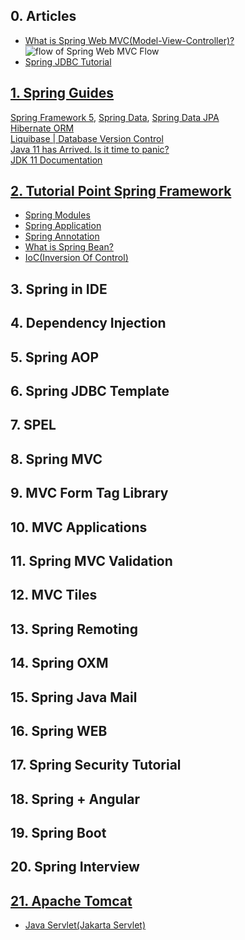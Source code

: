 ## 0. Articles
<ul>
  <li><a href="https://www.javatpoint.com/spring-mvc-tutorial">What is Spring Web MVC(Model-View-Controller)?</a></li>
  <img src="https://static.javatpoint.com/sppages/images/flow-of-spring-web-mvc.png", alt="flow of Spring Web MVC Flow">
  <li><a href="https://www.baeldung.com/spring-jdbc-jdbctemplate">Spring JDBC Tutorial</a></li>
</ul>


## [1. Spring Guides](https://spring.io/guides)

[Spring Framework 5](https://spring.io/), [Spring Data](https://spring.io/projects/spring-data), [Spring Data JPA](https://spring.io/projects/spring-data-jpa)\
[Hibernate ORM](https://github.com/Blackdog-Programmer/Spring-Framework-Master/edit/master/README.md)\
[Liquibase | Database Version Control](https://www.liquibase.org/)\
[Java 11 has Arrived. Is it time to panic?](https://learnprogramming.academy/programming/java-11-has-arrived-is-it-time-to-panic/)\
[JDK 11 Documentation](https://docs.oracle.com/en/java/javase/11/)


## [2. Tutorial Point Spring Framework](https://www.tutorialspoint.com/spring/index.htm)
<ul>
  <li><a href="https://www.javatpoint.com/spring-modules">Spring Modules</a></li>
  <li><a href="https://www.javatpoint.com/steps-to-create-spring-application">Spring Application</a></li>
  <li><a href="https://springframework.guru/spring-framework-annotations/">Spring Annotation</a></li>
  <li><a href="https://www.baeldung.com/spring-bean">What is Spring Bean?</a></li>
  <li><a href="https://www.baeldung.com/inversion-control-and-dependency-injection-in-spring">IoC(Inversion Of Control)</a></li>
</ul>


## 3. Spring in IDE


## 4. Dependency Injection


## 5. Spring AOP


## 6. Spring JDBC Template


## 7. SPEL


## 8. Spring MVC


## 9. MVC Form Tag Library


## 10. MVC Applications


## 11. Spring MVC Validation


## 12. MVC Tiles


## 13. Spring Remoting


## 14. Spring OXM


## 15. Spring Java Mail


## 16. Spring WEB


## 17. Spring Security Tutorial


## 18. Spring + Angular


## 19. Spring Boot


## 20. Spring Interview


## [21. Apache Tomcat](http://tomcat.apache.org/)
<ul>
  <li><a href="https://en.wikipedia.org/wiki/Jakarta_Servlet">Java Servlet(Jakarta Servlet)</a></li>
  
</ul>
